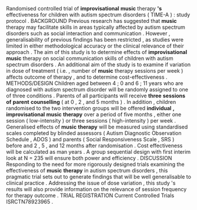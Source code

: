 Randomised controlled trial of **improvisational** **music** therapy **'s** effectiveness for children with autism spectrum disorders ( TIME-A ) : study protocol . BACKGROUND Previous research has suggested that **music** therapy may facilitate skills in areas typically affected by autism spectrum disorders such as social interaction and communication . However , generalisability of previous findings has been restricted , as studies were limited in either methodological accuracy or the clinical relevance of their approach . The aim of this study is to determine effects of **improvisational** **music** therapy on social communication skills of children with autism spectrum disorders . An additional aim of the study is to examine if variation in dose of treatment ( i.e. , number of **music** therapy sessions per week ) affects outcome of therapy , and to determine cost-effectiveness . METHODS/DESIGN Children aged between 4 ; 0 and 6 ; 11 years who are diagnosed with autism spectrum disorder will be randomly assigned to one of three conditions . Parents of all participants will receive **three** **sessions** **of** **parent** **counselling** ( at 0 , 2 , and 5 months ) . In addition , children randomised to the two intervention groups will be offered **individual** **,** **improvisational** **music** **therapy** over a period of five months , either one session ( low-intensity ) or three sessions ( high-intensity ) per week . Generalised effects of **music** **therapy** will be measured using standardised scales completed by blinded assessors ( Autism Diagnostic Observation Schedule , ADOS ) and parents ( Social Responsiveness Scale , SRS ) before and 2 , 5 , and 12 months after randomisation . Cost effectiveness will be calculated as man years . A group sequential design with first interim look at N = 235 will ensure both power and efficiency . DISCUSSION Responding to the need for more rigorously designed trials examining the effectiveness of **music** **therapy** in autism spectrum disorders , this pragmatic trial sets out to generate findings that will be well generalisable to clinical practice . Addressing the issue of dose variation , this study 's results will also provide information on the relevance of session frequency for therapy outcome . TRIAL REGISTRATION Current Controlled Trials ISRCTN78923965 . 